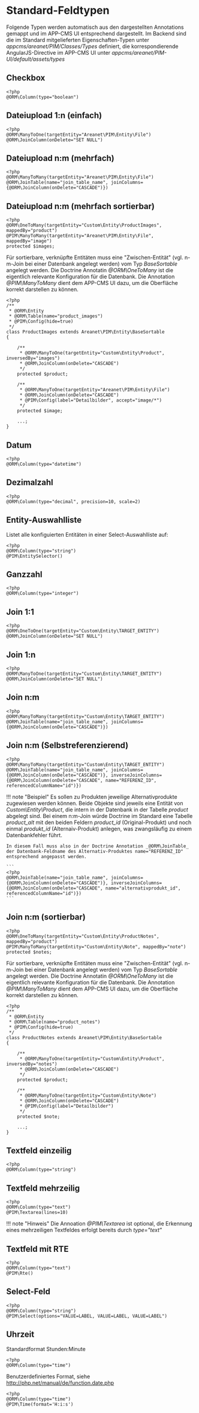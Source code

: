 # Standard-Feldtypen

Folgende Typen werden automatisch aus den dargestellten Annotations gemappt und im APP-CMS UI entsprechend dargestellt. Im Backend sind die im Standard mitgelieferten Eigenschaften-Typen 
unter _appcms/areanet/PIM/Classes/Types_ definiert, die korrespondierende AngularJS-Directive im APP-CMS UI unter _appcms/areanet/PIM-UI/default/assets/types_

## Checkbox
```
<?php
@ORM\Column(type="boolean")
```

## Dateiupload 1:n (einfach)
```
<?php
@ORM\ManyToOne(targetEntity="Areanet\PIM\Entity\File")
@ORM\JoinColumn(onDelete="SET NULL")
```

## Dateiupload n:m (mehrfach)
```
<?php
@ORM\ManyToMany(targetEntity="Areanet\PIM\Entity\File")
@ORM\JoinTable(name="join_table_name", joinColumns={@ORM\JoinColumn(onDelete="CASCADE")})
```

## Dateiupload n:m (mehrfach sortierbar)
```
<?php
@ORM\OneToMany(targetEntity="Custom\Entity\ProductImages", mappedBy="product")
@PIM\ManyToMany(targetEntity="Areanet\PIM\Entity\File", mappedBy="image")
protected $images;
```

Für sortierbare, verknüpfte Entitäten muss eine "Zwischen-Entität" (vgl. n-m-Join bei einer Datenbank angelegt werden) vom Typ _BaseSortable_ angelegt werden. 
Die Doctrine Annotatin _@ORM\OneToMany_ ist die eigentlich relevante Konfiguration für die Datenbank. Die Annotation _@PIM\ManyToMany_ dient dem APP-CMS UI dazu, 
um die Oberfläche korrekt darstellen zu können.

```
<?php
/**
 * @ORM\Entity
 * @ORM\Table(name="product_images")
 * @PIM\Config(hide=true)
 */
class ProductImages extends Areanet\PIM\Entity\BaseSortable
{

    /**
     * @ORM\ManyToOne(targetEntity="Custom\Entity\Product", inversedBy="images")
     * @ORM\JoinColumn(onDelete="CASCADE")
     */
    protected $product;

    /**
     * @ORM\ManyToOne(targetEntity="Areanet\PIM\Entity\File")
     * @ORM\JoinColumn(onDelete="CASCADE")
     * @PIM\Config(label="Detailbilder", accept="image/*")
     */
    protected $image;
    
    ...;
}    
```

## Datum
```
<?php
@ORM\Column(type="datetime")
```

## Dezimalzahl
 
```
<?php
@ORM\Column(type="decimal", precision=10, scale=2)
```

## Entity-Auswahlliste

Listet alle konfiguierten Entitäten in einer Select-Auswahlliste auf:
 
```
<?php
@ORM\Column(type="string")
@PIM\EntitySelector()
```

## Ganzzahl

```
<?php
@ORM\Column(type="integer")
```

## Join 1:1

```
<?php
@ORM\OneToOne(targetEntity="Custom\Entity\TARGET_ENTITY")
@ORM\JoinColumn(onDelete="SET NULL")
```

## Join 1:n
```
<?php
@ORM\ManyToOne(targetEntity="Custom\Entity\TARGET_ENTITY")
@ORM\JoinColumn(onDelete="SET NULL")
```

## Join n:m
```
<?php
@ORM\ManyToMany(targetEntity="Custom\Entity\TARGET_ENTITY")
@ORM\JoinTable(name="join_table_name", joinColumns={@ORM\JoinColumn(onDelete="CASCADE")})
```

## Join n:m (Selbstreferenzierend)

```
<?php
@ORM\ManyToMany(targetEntity="Custom\Entity\TARGET_ENTITY")
@ORM\JoinTable(name="join_table_name", joinColumns={@ORM\JoinColumn(onDelete="CASCADE")}, inverseJoinColumns={@ORM\JoinColumn(onDelete="CASCADE", name="REFERENZ_ID", referencedColumnName="id")})
```

!!! note "Beispiel"
    Es sollen zu Produkten jeweilige Alternativprodukte zugewiesen werden können. Beide Objekte sind jeweils eine Entität von _Custom\Entity\Product_, die intern in der Datenbank in der 
    Tabelle _product_ abgelegt sind. Bei einem n:m-Join würde Doctrine im Standard eine Tabelle _product_alt_ mit den beiden Feldern _product_id_ (Original-Produkt) und noch einmal
    _produkt_id_ (Alternaiv-Produkt) anlegen, was zwangsläufig zu einem Datenbankfehler führt.
    
    In diesem Fall muss also in der Doctrine Annotation _@ORM\JoinTable_ der Datenbank-Feldname des Alternativ-Produktes name="REFERENZ_ID" entsprechend angepasst werden.
    
    ```
    <?php
    @ORM\JoinTable(name="join_table_name", joinColumns={@ORM\JoinColumn(onDelete="CASCADE")}, inverseJoinColumns={@ORM\JoinColumn(onDelete="CASCADE", name="alternativprodukt_id", referencedColumnName="id")})
    ```

## Join n:m (sortierbar)
```
<?php
@ORM\OneToMany(targetEntity="Custom\Entity\ProductNotes", mappedBy="product")
@PIM\ManyToMany(targetEntity="Custom\Entity\Note", mappedBy="note")
protected $notes;
```

Für sortierbare, verknüpfte Entitäten muss eine "Zwischen-Entität" (vgl. n-m-Join bei einer Datenbank angelegt werden) vom Typ _BaseSortable_ angelegt werden. 
Die Doctrine Annotatin _@ORM\OneToMany_ ist die eigentlich relevante Konfiguration für die Datenbank. Die Annotation _@PIM\ManyToMany_ dient dem APP-CMS UI dazu, 
um die Oberfläche korrekt darstellen zu können.

```
<?php
/**
 * @ORM\Entity
 * @ORM\Table(name="product_notes")
 * @PIM\Config(hide=true)
 */
class ProductNotes extends Areanet\PIM\Entity\BaseSortable
{

    /**
     * @ORM\ManyToOne(targetEntity="Custom\Entity\Product", inversedBy="notes")
     * @ORM\JoinColumn(onDelete="CASCADE")
     */
    protected $product;

    /**
     * @ORM\ManyToOne(targetEntity="Custom\Entity\Note")
     * @ORM\JoinColumn(onDelete="CASCADE")
     * @PIM\Config(label="Detailbilder")
     */
    protected $note;
    
    ...;
}    
```

##  Textfeld einzeilig

```
<?php
@ORM\Column(type="string")
```

## Textfeld mehrzeilig

```
<?php
@ORM\Column(type="text")
@PIM\Textarea(lines=10)
```
                                                                                                               
!!! note "Hinweis"
    Die Annoation _@PIM\Textarea_ ist optional, die Erkennung eines mehrzeiligen Textfeldes erfolgt bereits durch _type="text"_

## Textfeld mit RTE
```
<?php
@ORM\Column(type="text")
@PIM\Rte()
```

## Select-Feld
```
<?php
@ORM\Column(type="string")
@PIM\Select(options="VALUE=LABEL, VALUE=LABEL, VALUE=LABEL")
```

## Uhrzeit

Standardformat Stunden:Minute
```
<?php
@ORM\Column(type="time")
```

Benutzerdefiniertes Format, siehe <http://php.net/manual/de/function.date.php>
```
<?php
@ORM\Column(type="time")
@PIM\Time(format='H:i:s')
```